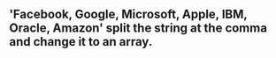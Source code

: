## 'Facebook, Google, Microsoft, Apple, IBM, Oracle, Amazon' split the string at the comma and change it to an array.
